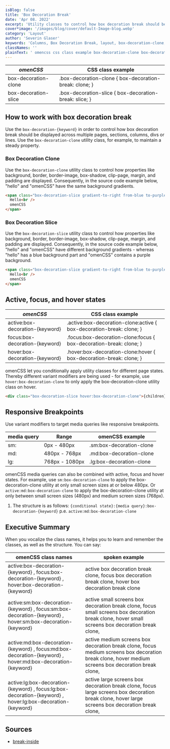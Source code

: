 ```yaml
---
isBlog: false
title: 'Box Decoration Break'
date: 'Apr 08. 2022'
excerpt: 'Utility classes to control how box decoration break should be displayed.'
cover*image: '/images/blog/cover/default-Image-blog.webp'
category: 'Layout'
author: 'Severin Glaser'
keywords: 'Columns, Box Decoration Break, layout, box-decoration-clone, box-decoration-slice'
classNames: ''
plainText: ' omencss css class example box-decoration-clone box-decoration-clone box-decoration-break: clone; box-decoration-slice box-decoration-slice box-decoration-break: slice; how to work with box decoration break use the `box-decoration keyword ` in order to control how box decoration break should be displayed across multiple pages sections columns divs or lines use the `box-decoration-clone` utility class for example to maintain a steady property box decoration clone use the `box-decoration-clone` utility class to control how properties like background border border-image box-shadow clip-page margin and padding are displayed consequently in the source code example below hello and omencss have the same background gradients  box decoration slice use the `box-decoration-slice` utility class to control how properties like background border border-image box-shadow clip-page margin and padding are displayed consequently in the source code example below hello and omencss have different background gradients whereas hello has a blue background part and omencss contains a purple background  active focus and hover states omencss css class example active:box-decoration keyword active :box-decoration-clone:active box-decoration-break: clone; focus:box-decoration keyword focus :box-decoration-clone:focus box-decoration-break: clone; hover:box-decoration keyword hover :box-decoration-clone:hover box-decoration-break: clone; omencss let you conditionally apply utility classes for different page states thereby different variant modifiers are being used for example use `hover:box-decoration-clone` to only apply the box-decoration-clone utility class on hover  responsive breakpoints use variant modifiers to target media queries like responsive breakpoints media query range omencss example sm: 0px 480px sm:box-decoration-clone md: 480px 768px md:box-decoration-clone lg: 768px 1080px lg:box-decoration-clone omencss media queries can also be combined with active focus and hover states for example use `sm:box-decoration-clone` to apply the box-decoration-clone utility at only small screen sizes at or below 480px or `active:md:box-decoration-clone` to apply the box-decoration-clone utility at only between small screen sizes 480px and medium screen sizes 768px 1 the structure is as follows: ` conditional state : media query :box-decoration keyword ` p e `active:md:box-decoration-clone` executive summary when you vocalize the class names it helps you to learn and remember the classes as well as the structure you can say: omencss class names spoken example active:box-decoration keyword focus:box-decoration keyword hover:box-decoration keyword active box decoration break clone focus box decoration break clone hover box decoration break clone active:sm:box-decoration keyword focus:sm:box-decoration keyword hover:sm:box-decoration keyword active small screens box decoration break clone focus small screens box decoration break clone hover small screens box decoration break clone active:md:box-decoration keyword focus:md:box-decoration keyword hover:md:box-decoration keyword active medium screens box decoration break clone focus medium screens box decoration break clone hover medium screens box decoration break clone active:lg:box-decoration keyword focus:lg:box-decoration keyword hover:lg:box-decoration keyword active large screens box decoration break clone focus large screens box decoration break clone hover large screens box decoration break clone sources break-inside https: developer mozilla org en-us docs web css break-inside '
---
```


| _omenCSS_            | CSS class example                                      |
| -------------------- | ------------------------------------------------------ |
| box-decoration-clone | .box-decoration-clone { box-decoration-break: clone; } |
| box-decoration-slice | .box-decoration-slice { box-decoration-break: slice; } |

## How to work with box decoration break

Use the `box-decoration-{keyword}` in order to control how box decoration break should be displayed across multiple pages, sections, columns, divs or lines. Use the `box-decoration-clone` utility class, for example, to maintain a steady property.

### Box Decoration Clone

Use the `box-decoration-clone` utility class to control how properties like background, border, border-image, box-shadow, clip-page, margin, and padding are displayed. Consequently, in the source code example below, "hello" and "omenCSS" have the same background gradients.

```html
<span class="box-decoration-slice gradient-to-right from-blue to-purple text-white">
  Hello<br />
  omenCSS
</span>
```

### Box Decoration Slice

Use the `box-decoration-slice` utility class to control how properties like background, border, border-image, box-shadow, clip-page, margin, and padding are displayed. Consequently, in the source code example below, "hello" and "omenCSS" have different background gradients - whereas "hello" has a blue background part and "omenCSS" contains a purple background.

```html
<span class="box-decoration-slice gradient-to-right from-blue to-purple text-white">
  Hello<br />
  omenCSS
</span>
```

## Active, focus, and hover states

| _omenCSS_                       | CSS class example                                                     |
| ------------------------------- | --------------------------------------------------------------------- |
| active:box-decoration-{keyword} | .active\:box-decoration-clone:active { box-decoration-break: clone; } |
| focus:box-decoration-{keyword}  | .focus\:box-decoration-clone:focus { box-decoration-break: clone; }   |
| hover:box-decoration-{keyword}  | .hover\:box-decoration-clone:hover { box-decoration-break: clone; }   |

omenCSS let you conditionally apply utility classes for different page states. Thereby different variant modifiers are being used - for example, use `hover:box-decoration-clone` to only apply the box-decoration-clone utility class on hover.

```html
<div class="box-decoration-slice hover:box-decoration-clone">{children}</div>
```

## Responsive Breakpoints

Use variant modifiers to target media queries like responsive breakpoints.

| media query | Range          | omenCSS example          |
| ----------- | -------------- | ------------------------ |
| sm:         | 0px - 480px    | .sm:box-decoration-clone |
| md:         | 480px - 768px  | .md:box-decoration-clone |
| lg:         | 768px - 1080px | .lg:box-decoration-clone |

omenCSS media queries can also be combined with active, focus and hover states. For example, use `sm:box-decoration-clone` to apply the box-decoration-clone utility at only small screen sizes at or below 480px. Or `active:md:box-decoration-clone` to apply the box-decoration-clone utility at only between small screen sizes (480px) and medium screen sizes (768px).

1. The structure is as follows: `{conditional state}:{media query}:box-decoration-{keyword}` p.e. `active:md:box-decoration-clone`

## Executive Summary

When you vocalize the class names, it helps you to learn and remember the classes, as well as the structure. You can say:

| omenCSS class names                                                                                        | spoken example                                                                                                                                      |
| ---------------------------------------------------------------------------------------------------------- | --------------------------------------------------------------------------------------------------------------------------------------------------- |
| active:box-decoration-{keyword} , focus:box-decoration-{keyword} , hover:box-decoration-{keyword}          | active box decoration break clone, focus box decoration break clone, hover box decoration break clone                                               |
| active:sm:box-decoration-{keyword} , focus:sm:box-decoration-{keyword} , hover:sm:box-decoration-{keyword} | active small screens box decoration break clone, focus small screens box decoration break clone, hover small screens box decoration break clone,    |
| active:md:box-decoration-{keyword} , focus:md:box-decoration-{keyword} , hover:md:box-decoration-{keyword} | active medium screens box decoration break clone, focus medium screens box decoration break clone, hover medium screens box decoration break clone, |
| active:lg:box-decoration-{keyword} , focus:lg:box-decoration-{keyword} , hover:lg:box-decoration-{keyword} | active large screens box decoration break clone, focus large screens box decoration break clone, hover large screens box decoration break clone,    |

## Sources

- [break-inside](https://developer.mozilla.org/en-US/docs/Web/CSS/break-inside)
